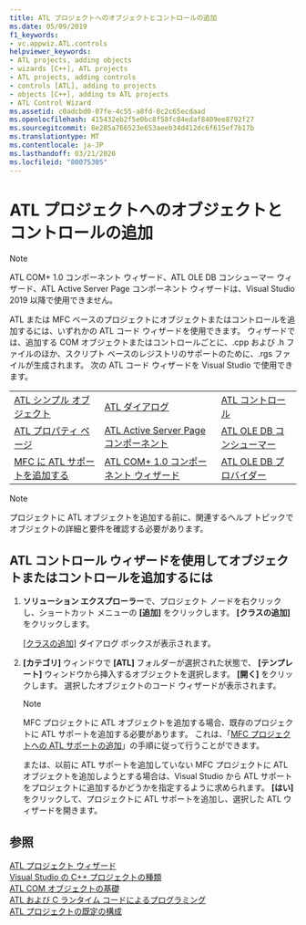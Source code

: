 ```yaml
---
title: ATL プロジェクトへのオブジェクトとコントロールの追加
ms.date: 05/09/2019
f1_keywords:
- vc.appwiz.ATL.controls
helpviewer_keywords:
- ATL projects, adding objects
- wizards [C++], ATL projects
- ATL projects, adding controls
- controls [ATL], adding to projects
- objects [C++], adding to ATL projects
- ATL Control Wizard
ms.assetid: c0adcbd0-07fe-4c55-a8fd-8c2c65ecdaad
ms.openlocfilehash: 415432eb2f5e0bc8f58fc84edaf8409ee8792f27
ms.sourcegitcommit: 8e285a766523e653aeeb34d412dc6f615ef7b17b
ms.translationtype: MT
ms.contentlocale: ja-JP
ms.lasthandoff: 03/21/2020
ms.locfileid: "80075305"
---
```

# <a name="adding-objects-and-controls-to-an-atl-project"></a>ATL プロジェクトへのオブジェクトとコントロールの追加

> [!NOTE]
> ATL COM+ 1.0 コンポーネント ウィザード、ATL OLE DB コンシューマー ウィザード、ATL Active Server Page コンポーネント ウィザードは、Visual Studio 2019 以降で使用できません。

ATL または MFC ベースのプロジェクトにオブジェクトまたはコントロールを追加するには、いずれかの ATL コード ウィザードを使用できます。 ウィザードでは、追加する COM オブジェクトまたはコントロールごとに、.cpp および .h ファイルのほか、スクリプト ベースのレジストリのサポートのために、.rgs ファイルが生成されます。 次の ATL コード ウィザードを Visual Studio で使用できます。

||||
|-|-|-|
|[ATL シンプル オブジェクト](../../atl/reference/atl-simple-object-wizard.md)|[ATL ダイアログ](../../atl/reference/atl-dialog-wizard.md)|[ATL コントロール](../../atl/reference/atl-control-wizard.md)|
|[ATL プロパティ ページ](../../atl/reference/atl-property-page-wizard.md)|[ATL Active Server Page コンポーネント](../../atl/reference/atl-active-server-page-component-wizard.md)|[ATL OLE DB コンシューマー](../../atl/reference/atl-ole-db-consumer-wizard.md)|
|[MFC に ATL サポートを追加する](../../mfc/reference/adding-atl-support-to-your-mfc-project.md)|[ATL COM+ 1.0 コンポーネント ウィザード](../../atl/reference/atl-com-plus-1-0-component-wizard.md)|[ATL OLE DB プロバイダー](../../atl/reference/atl-ole-db-provider-wizard.md)|

> [!NOTE]
> プロジェクトに ATL オブジェクトを追加する前に、関連するヘルプ トピックでオブジェクトの詳細と要件を確認する必要があります。

## <a name="to-add-an-object-or-a-control-using-the-atl-control-wizard"></a>ATL コントロール ウィザードを使用してオブジェクトまたはコントロールを追加するには

1. **ソリューション エクスプローラー**で、プロジェクト ノードを右クリックし、ショートカット メニューの **[追加]** をクリックします。 **[クラスの追加]** をクリックします。

   [[クラスの追加]](../../ide/add-class-dialog-box.md) ダイアログ ボックスが表示されます。

1. **[カテゴリ]** ウィンドウで **[ATL]** フォルダーが選択された状態で、 **[テンプレート]** ウィンドウから挿入するオブジェクトを選択します。 **[開く]** をクリックします。 選択したオブジェクトのコード ウィザードが表示されます。

   > [!NOTE]
   > MFC プロジェクトに ATL オブジェクトを追加する場合、既存のプロジェクトに ATL サポートを追加する必要があります。 これは、「[MFC プロジェクトへの ATL サポートの追加](../../mfc/reference/adding-atl-support-to-your-mfc-project.md)」の手順に従って行うことができます。

   または、以前に ATL サポートを追加していない MFC プロジェクトに ATL オブジェクトを追加しようとする場合は、Visual Studio から ATL サポートをプロジェクトに追加するかどうかを指定するように求められます。 **[はい]** をクリックして、プロジェクトに ATL サポートを追加し、選択した ATL ウィザードを開きます。

## <a name="see-also"></a>参照

[ATL プロジェクト ウィザード](../../atl/reference/atl-project-wizard.md)<br/>
[Visual Studio の C++ プロジェクトの種類](../../build/reference/visual-cpp-project-types.md)<br/>
[ATL COM オブジェクトの基礎](../../atl/fundamentals-of-atl-com-objects.md)<br/>
[ATL および C ランタイム コードによるプログラミング](../../atl/programming-with-atl-and-c-run-time-code.md)<br/>
[ATL プロジェクトの既定の構成](../../atl/reference/default-atl-project-configurations.md)
